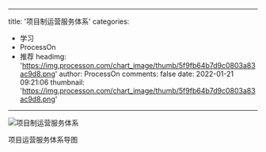
---
title: '项目制运营服务体系'
categories: 
 - 学习
 - ProcessOn
 - 推荐
headimg: 'https://img.processon.com/chart_image/thumb/5f9fb64b7d9c0803a83ac9d8.png'
author: ProcessOn
comments: false
date: 2022-01-21 09:21:06
thumbnail: 'https://img.processon.com/chart_image/thumb/5f9fb64b7d9c0803a83ac9d8.png'
---

<div>   
<img class="thumb" alt="项目制运营服务体系" src="https://img.processon.com/chart_image/thumb/5f9fb64b7d9c0803a83ac9d8.png" referrerpolicy="no-referrer">
<p>项目运营服务体系导图</p>  
</div>
            